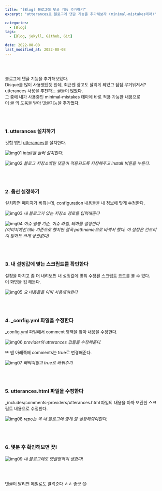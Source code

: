 ```yaml
---
title: "[Blog] 블로그에 댓글 기능 추가하기"
excerpt: "utterances로 블로그에 댓글 기능을 추가해보자 (minimal-mistakes테마)"

categories:
  - [Blog]
tags:
  - [Blog, jekyll, Github, Git]

date: 2022-08-08
last_modified_at: 2022-08-08
---
```


<br>
<br>

블로그에 댓글 기능을 추가해보았다.<br>
Disque를 많이 사용했던듯 한데, 최근엔 광고도 달리게 되었고 점점 무거워져서?<br>
utterances 사용을 추천하는 글들이 많았다.
<br>
그 중에 내가 사용중인 minimal-mistakes 테마에 바로 적용 가능한 내용으로<br>
이 [글] 의 도움을 받아 댓글기능을 추가했다.

<br>
<br>

### 1. utterances 설치하기

깃헙 앱인 [utterances]를 설치한다.

![img01](https://user-images.githubusercontent.com/81657811/183342156-543146c7-d8b1-4733-ba0a-ebc582da4990.png)
_intall을 눌러 설치한다._

![img02](https://user-images.githubusercontent.com/81657811/183342338-1e146bf6-b23d-4519-98ed-c204d4c86f5e.png)
_블로그 저장소에만 댓글이 적용되도록 지정해주고 install 버튼을 누른다._

<br>
<br>

### 2. 옵션 설정하기

설치하면 페이지가 바뀌는데, configuration 내용들을 내 정보에 맞게 수정한다.

![img03](https://user-images.githubusercontent.com/81657811/183411293-0e24bcba-169d-4499-b884-2d28fbd4a84e.png)
_내 블로그가 있는 저장소 경로를 입력해준다_

![img04](https://user-images.githubusercontent.com/81657811/183411315-6abc1241-8b3c-407a-aa10-57ef9606a182.png)
_이슈 맵핑 기준, 이슈 라벨, 테마를 설정한다 <br>
(이미지에선 title 기준으로 했지만 결국 pathname으로 바꿔서 했다. 이 설정은 건드리지 않아도 크게 상관없다)_

<br>
<br>

### 3. 내 설정값에 맞는 스크립트를 확인한다

설정을 마치고 좀 더 내려보면 내 설정값에 맞춰 수정된 스크립트 코드를 볼 수 있다.<br>
이 화면을 킵 해둔다.

![img05](https://user-images.githubusercontent.com/81657811/183412127-3890b623-35ae-4e08-a30d-7263eb7f0264.png)
_요 내용들을 이따 사용해야한다_

<br>
<br>

### 4. \_config.yml 파일을 수정한다

\_config.yml 파일에서 comment 영역을 찾아 내용을 수정한다.

![img06](https://user-images.githubusercontent.com/81657811/183412339-1bab6587-0eb2-449d-a3ee-1b3fa0f5de9d.png)
_provider와 utterances 값들을 수정해준다._

또 맨 아래쪽에 comments는 true로 변경해준다.

![img07](https://user-images.githubusercontent.com/81657811/183412548-2969ac61-0119-4b01-8b51-9a3b628a3599.png)
_빼먹지말고 true로 바꿔주기_

<br>
<br>

### 5. utterances.html 파일을 수정한다

\_includes/comments-providers/utterances.html 파일의 내용을 아까 보관한 스크립트 내용으로 수정한다.

![img08](https://user-images.githubusercontent.com/81657811/183412827-b2034cb2-dbda-44a4-b7d4-80bf469f4d90.png)
_repo는 꼭 내 블로그에 맞게 잘 설정해줘야한다._

<br>
<br>

### 6. 몇분 후 확인해보면 끗!

![img09](https://user-images.githubusercontent.com/81657811/183413095-1e63f7cf-663f-4962-8208-4ca767cb5f9a.png)
_내 블로그에도 댓글영역이 생겼다!_

<br>
<br>

댓글이 달리면 메일로도 알려준다 ㅎㅎ 좋군 😊

[글]: https://hyeon9mak.github.io/%EB%B8%94%EB%A1%9C%EA%B7%B8-%EB%8C%93%EA%B8%80-utterances%EB%A1%9C-%EB%B3%80%EA%B2%BD%ED%95%98%EA%B8%B0/
[utterances]: https://github.com/apps/utterances
